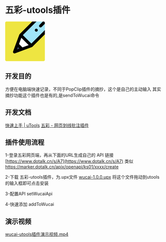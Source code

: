 # 五彩-utools插件

![](icons/logo.png)

## 开发目的
方便在电脑端快速记录，不同于PopClip插件的摘抄，这个是自己的主动输入
其实摘抄功能这个插件也是有的,是sendToWucai命令

## 开发文档
[快速上手 | uTools](https://u.tools/docs/developer/welcome.html#plugin-json )
[五彩 - 网页划线批注插件](https://www.yuque.com/makediff/wucai )

## 插件使用流程
1-登录五彩网页端，再从下面的URL生成自己的 API 链接
[https://www.dotalk.cn/s/A7](https://www.dotalk.cn/s/A7)
类似
https://marker.dotalk.cn/apix/openapi/ks01/xxxx/create

2-下载 五彩-utools插件，为.upx文件
[wucai-1.0.0.upx](assets/wucai-1.0.0.upx)
将这个文件拖动到utools的输入框即可点击安装

3-配置API setWucaiApi

4-快速添加 addToWucai

## 演示视频
[wucai-utools插件演示视频.mp4](assets/wucai-utools插件演示视频.mp4)


